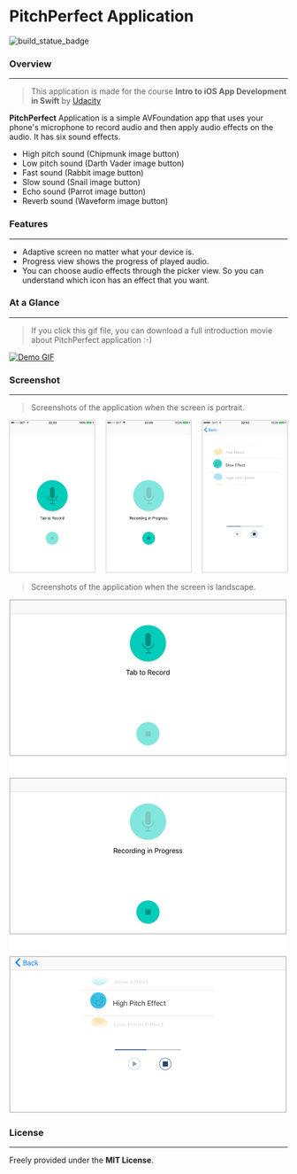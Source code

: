 # PitchPerfect Application

![build_statue_badge](https://travis-ci.org/chizcake/PitchPerfect.svg?branch=master)

### Overview
- - - -
> This application is made for the course **Intro to iOS App Development in Swift** by [Udacity](https://www.udacity.com/course/intro-to-ios-app-development-with-swift--ud585)

**PitchPerfect** Application is a simple AVFoundation app that uses your phone's microphone to record audio and then apply audio effects on the audio. It has six sound effects.

* High pitch sound (Chipmunk image button)
* Low pitch sound (Darth Vader image button)
* Fast sound (Rabbit image button)
* Slow sound (Snail image button)
* Echo sound (Parrot image button)
* Reverb sound (Waveform image button)

### Features
- - - -
* Adaptive screen no matter what your device is.
* Progress view shows the progress of played audio.
* You can choose audio effects through the picker view. So you can understand which icon has an effect that you want.

### At a Glance
- - - -
> If you click this gif file, you can download a full introduction movie about PitchPerfect application :-)

[![Demo GIF](https://j.gifs.com/mwkY0E.gif)](Introduction_to_PitchPerfect.m4v)

### Screenshot
- - - -
> Screenshots of the application when the screen is portrait.

![portrait_view](assets/portrait.png)
    
    
> Screenshots of the application when the screen is landscape.

![landscape_view](assets/landscape.png)


### License
- - - -
Freely provided under the **MIT License**.
